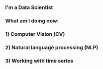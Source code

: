 ### I'm a Data Scientist

### What am I doing now:
### 1) Computer Vision (CV)
### 2) Natural language processing (NLP)
### 3) Working with time series
